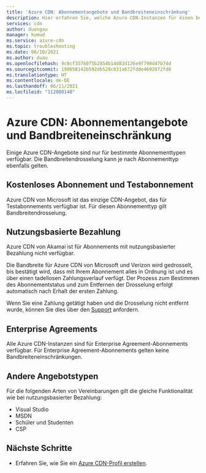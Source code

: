 ```yaml
---
title: 'Azure CDN: Abonnementangebote und Bandbreiteneinschränkung'
description: Hier erfahren Sie, welche Azure CDN-Instanzen für einen bestimmten Abonnementtyp verfügbar sind.
services: cdn
author: duongau
manager: kumud
ms.service: azure-cdn
ms.topic: troubleshooting
ms.date: 06/10/2021
ms.author: duau
ms.openlocfilehash: 9c8cf3576075b2854b14d83d126e9f790d47b74d
ms.sourcegitcommit: 190658142b592db528c631a672fdde4692872fd8
ms.translationtype: HT
ms.contentlocale: de-DE
ms.lasthandoff: 06/11/2021
ms.locfileid: "112008148"
---
```

# <a name="azure-cdn-subscription-offers-and-bandwidth-throttling"></a>Azure CDN: Abonnementangebote und Bandbreiteneinschränkung

Einige Azure CDN-Angebote sind nur für bestimmte Abonnementtypen verfügbar. Die Bandbreitendrosselung kann je nach Abonnementtyp ebenfalls gelten.

## <a name="free-and-trial-subscription"></a>Kostenloses Abonnement und Testabonnement

Azure CDN von Microsoft ist das einzige CDN-Angebot, das für Testabonnements verfügbar ist. Für diesen Abonnementtyp gilt Bandbreitendrosselung.  
 
## <a name="pay-as-you-go"></a>Nutzungsbasierte Bezahlung

Azure CDN von Akamai ist für Abonnements mit nutzungsbasierter Bezahlung nicht verfügbar.   
 
Die Bandbreite für Azure CDN von Microsoft und Verizon wird gedrosselt, bis bestätigt wird, dass mit Ihrem Abonnement alles in Ordnung ist und es über einen tadellosen Zahlungsverlauf verfügt. Der Prozess zum Bestimmen des Abonnementstatus und zum Entfernen der Drosselung erfolgt automatisch nach Erhalt der ersten Zahlung.   
 
Wenn Sie eine Zahlung getätigt haben und die Drosselung nicht entfernt wurde, können Sie dies über den [Support](https://portal.azure.com/?#blade/Microsoft_Azure_Support/HelpAndSupportBlade) anfordern. 
  
## <a name="enterprise-agreements"></a>Enterprise Agreements

Alle Azure CDN-Instanzen sind für Enterprise Agreement-Abonnements verfügbar. Für Enterprise Agreement-Abonnements gelten keine Bandbreiteneinschränkungen.  
 
## <a name="other-offer-types"></a>Andere Angebotstypen
 
Für die folgenden Arten von Vereinbarungen gilt die gleiche Funktionalität wie bei nutzungsbasierter Bezahlung:

* Visual Studio 
* MSDN
* Schüler und Studenten
* CSP

## <a name="next-steps"></a>Nächste Schritte

* Erfahren Sie, wie Sie ein [Azure CDN-Profil erstellen](cdn-create-new-endpoint.md).
